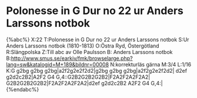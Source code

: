 # Polonesse in G Dur no 22 ur Anders Larssons notbok

{%abc%}
X:22
T:Polonesse in G Dur no 22 ur Anders Larssons notbok
S:Ur Anders Larssons notbok (1810-1813)
O:Östra Ryd, Östergötland
R:Slängpolska
Z:Till abc av Olle Paulsson
B: Anders Larssons notbok
B:http://www.smus.se/earkiv/fmk/browselarge.php?lang=sw&katalogid=M+189&bildnr=00008
N:korrekturläs gärna
M:3/4
L:1/16
K:G
g2bg g2bg g2bg|a2f2g2e2f2d2|g2bg g2bg g2bg|a2f2g2e2f2d2|
d2ef g2d2c2B2|A2F2 G4 G,4::G2B2G2B2G2B2|F2A2F2A2F2A2|
G2B2G2B2G2B2|F2A2F2A2F2A2|d2ef g2d2c2B2 A2F2 G4 G,4:| 
{%endabc%}

